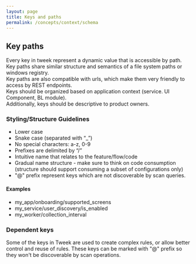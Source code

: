 ```yaml
---
layout: page
title: Keys and paths
permalink: /concepts/context/schema
---
```


## Key paths
Every key in tweek represent a dynamic value that is accessible by path.  
Key paths share similar structure and semantics of a file system paths or windows registry.  
Key paths are also compatible with urls, which make them very friendly to access by REST endpoints.  
Keys should be organized based on application context (service. UI Component, BL module).  
Additionally, keys should be descriptive to product owners.  

### Styling/Structure Guidelines
- Lower case
- Snake case (separated with “_”)
- No special characters: a-z, 0-9
- Prefixes are delimited by “/”
- Intuitive name that relates to the feature/flow/code
- Gradual name structure - make sure to think on code consumption (structure should support consuming a subset of configurations only)
- "@" prefix represent keys which are not discoverable by scan queries.

#### Examples
- my_app/onboarding/supported_screens
- my_service/user_discovery/is_enabled
- my_worker/collection_interval


### Dependent keys
Some of the keys in Tweek are used to create complex rules, or allow better control and reuse of rules.
These keys can be marked with "@" prefix so they won't be discoverable by scan operations.